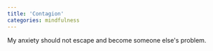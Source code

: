 ```yaml
---
title: 'Contagion'
categories: mindfulness
---
```

My anxiety should not escape and become someone else's problem.